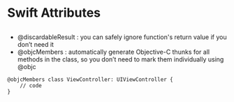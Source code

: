 # Swift Attributes
##

* @discardableResult : you can safely ignore function's return value if you don’t need it
* @objcMembers : automatically generate Objective-C thunks for all methods in the class, so you don’t need to mark them individually using @objc
```
@objcMembers class ViewController: UIViewController {
    // code
}
```
